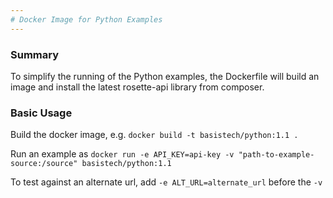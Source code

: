 ```yaml
---
# Docker Image for Python Examples
---
```

### Summary
To simplify the running of the Python examples, the Dockerfile will build an image and install the latest rosette-api library from composer.

### Basic Usage
Build the docker image, e.g. `docker build -t basistech/python:1.1 .`

Run an example as `docker run -e API_KEY=api-key -v "path-to-example-source:/source" basistech/python:1.1`

To test against an alternate url, add `-e ALT_URL=alternate_url` before the `-v`